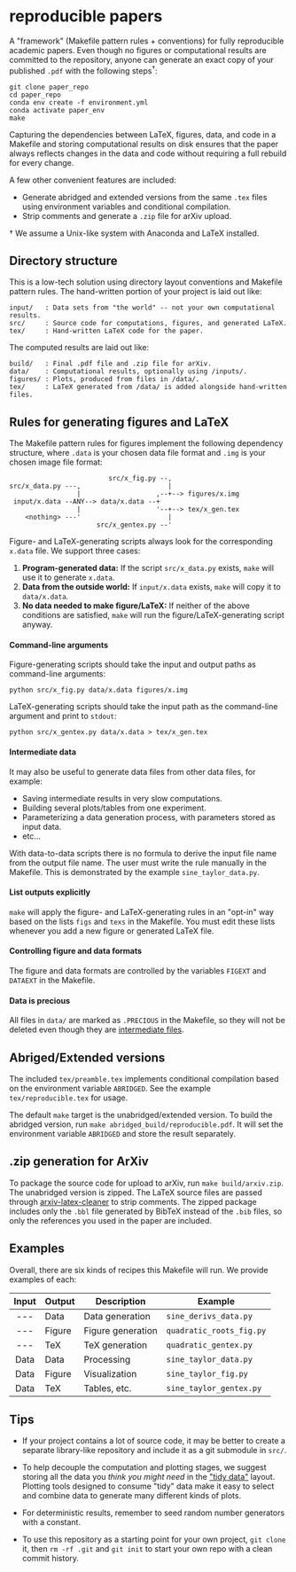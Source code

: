 # reproducible papers

A "framework" (Makefile pattern rules + conventions) for fully reproducible academic papers.
Even though no figures or computational results are committed to the repository,
anyone can generate an exact copy of your published `.pdf` with the following steps<sup>†</sup>:

	git clone paper_repo
	cd paper_repo
	conda env create -f environment.yml
	conda activate paper_env
	make

Capturing the dependencies between LaTeX, figures, data, and code in a Makefile
and storing computational results on disk
ensures that the paper always reflects changes in the data and code
without requiring a full rebuild for every change.

A few other convenient features are included:

- Generate abridged and extended versions from the same `.tex` files
  using environment variables and conditional compilation.
- Strip comments and generate a `.zip` file for arXiv upload.

† We assume a Unix-like system with Anaconda and LaTeX installed.


## Directory structure

This is a low-tech solution using directory layout conventions and Makefile pattern rules.
The hand-written portion of your project is laid out like:

    input/   : Data sets from "the world" -- not your own computational results.
    src/     : Source code for computations, figures, and generated LaTeX.
    tex/     : Hand-written LaTeX code for the paper.

The computed results are laid out like:

    build/   : Final .pdf file and .zip file for arXiv.
    data/    : Computational results, optionally using /inputs/.
    figures/ : Plots, produced from files in /data/.
    tex/     : LaTeX generated from /data/ is added alongside hand-written files.


## Rules for generating figures and LaTeX

The Makefile pattern rules for figures implement the following dependency structure,
where `.data` is your chosen data file format
and `.img` is your chosen image file format:

                             src/x_fig.py --,
    src/x_data.py ---,                      |
                     |                   ,--+--> figures/x.img
     input/x.data --ANY--> data/x.data --+
                     |                   '--+--> tex/x_gen.tex
        <nothing> ---'                      |
                          src/x_gentex.py --'

Figure- and LaTeX-generating scripts always look for the
corresponding `x.data` file. We support three cases:

1) **Program-generated data:**
   If the script `src/x_data.py` exists, `make` will use it to generate `x.data`.
2) **Data from the outside world:**
   If `input/x.data` exists, `make` will copy it to `data/x.data`.
3) **No data needed to make figure/LaTeX:**
   If neither of the above conditions are satisfied,
   `make` will run the figure/LaTeX-generating script anyway.

#### Command-line arguments
Figure-generating scripts should take the input and output paths as command-line arguments:

    python src/x_fig.py data/x.data figures/x.img

LaTeX-generating scripts should take the input path as the command-line argument and print to `stdout`:

    python src/x_gentex.py data/x.data > tex/x_gen.tex


#### Intermediate data
It may also be useful to generate data files from other data files, for example:

- Saving intermediate results in very slow computations.
- Building several plots/tables from one experiment.
- Parameterizing a data generation process, with parameters stored as input data.
- etc...

With data-to-data scripts there is no formula to derive the input file name from
the output file name. The user must write the rule manually in the Makefile.
This is demonstrated by the example `sine_taylor_data.py`.

#### List outputs explicitly
`make` will apply the figure- and LaTeX-generating rules in an "opt-in" way
based on the lists `figs` and `texs` in the Makefile. You must edit these
lists whenever you add a new figure or generated LaTeX file.

#### Controlling figure and data formats
The figure and data formats are controlled by the variables `FIGEXT` and
`DATAEXT` in the Makefile.

#### Data is precious
All files in `data/` are marked as `.PRECIOUS` in the Makefile, so they will
not be deleted even though they are
[intermediate files](https://www.gnu.org/software/make/manual/html_node/Chained-Rules.html).


## Abriged/Extended versions

The included `tex/preamble.tex` implements conditional compilation based on the
environment variable `ABRIDGED`. See the example `tex/reproducible.tex` for usage.

The default `make` target is the unabridged/extended version.
To build the abridged version, run `make abridged_build/reproducible.pdf`.
It will set the environment variable `ABRIDGED` and store the result separately.


## .zip generation for ArXiv

To package the source code for upload to arXiv, run `make build/arxiv.zip`.
The unabridged version is zipped. The LaTeX source files are passed through
[arxiv-latex-cleaner](https://github.com/google-research/arxiv-latex-cleaner)
to strip comments. The zipped package includes only the `.bbl` file generated
by BibTeX instead of the `.bib` files, so only the references you used in the
paper are included.


## Examples

Overall, there are six kinds of recipes this Makefile will run.
We provide examples of each:

| Input | Output | Description        | Example                  |
|:-----:|--------|--------------------|--------------------------|
| ---   | Data   | Data generation    | `sine_derivs_data.py`    |
| ---   | Figure | Figure generation  | `quadratic_roots_fig.py` |
| ---   | TeX    | TeX generation     | `quadratic_gentex.py`    |
| Data  | Data   | Processing         | `sine_taylor_data.py`    |
| Data  | Figure | Visualization      | `sine_taylor_fig.py`     |
| Data  | TeX    | Tables, etc.       | `sine_taylor_gentex.py`  |


## Tips

- If your project contains a lot of source code, it may be better to create a
  separate library-like repository and include it as a git submodule in `src/`.

- To help decouple the computation and plotting stages, we suggest storing all
  the data you *think you might need* in the
  ["tidy data"](https://tidyr.tidyverse.org/articles/tidy-data.html) layout.
  Plotting tools designed to consume "tidy" data make it easy to select and
  combine data to generate many different kinds of plots.

- For deterministic results,
  remember to seed random number generators with a constant.
  
- To use this repository as a starting point for your own project,
  `git clone` it, then `rm -rf .git` and `git init` to start your own repo
  with a clean commit history.
